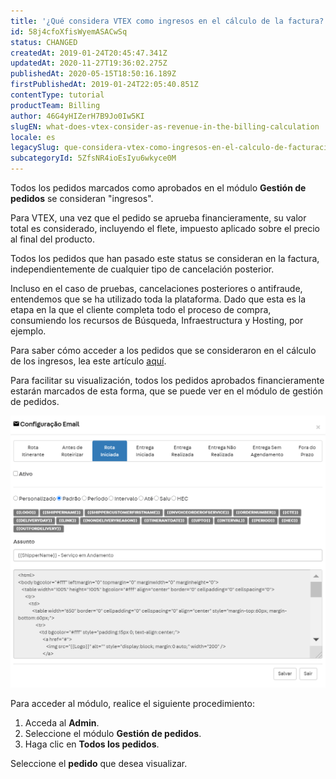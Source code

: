 ```yaml
---
title: '¿Qué considera VTEX como ingresos en el cálculo de la factura?'
id: 58j4cfoXfisWyemASACwSq
status: CHANGED
createdAt: 2019-01-24T20:45:47.341Z
updatedAt: 2020-11-27T19:36:02.275Z
publishedAt: 2020-05-15T18:50:16.189Z
firstPublishedAt: 2019-01-24T22:05:40.851Z
contentType: tutorial
productTeam: Billing
author: 46G4yHIZerH7B9Jo0Iw5KI
slugEN: what-does-vtex-consider-as-revenue-in-the-billing-calculation
locale: es
legacySlug: que-considera-vtex-como-ingresos-en-el-calculo-de-facturacion
subcategoryId: 5ZfsNR4ioEsIyu6wkyce0M
---
```


Todos los pedidos marcados como aprobados en el módulo **Gestión de pedidos** se consideran "ingresos". 


Para VTEX, una vez que el pedido se aprueba financieramente, su valor total es considerado, incluyendo el flete, impuesto aplicado sobre el precio al final del producto.


Todos los pedidos que han pasado este status se consideran en la factura, independientemente de cualquier tipo de cancelación posterior.


Incluso en el caso de pruebas, cancelaciones posteriores o antifraude, entendemos que se ha utilizado toda la plataforma. Dado que esta es la etapa en la que el cliente completa todo el proceso de compra, consumiendo los recursos de Búsqueda, Infraestructura y Hosting, por ejemplo.


Para saber cómo acceder a los pedidos que se consideraron en el cálculo de los ingresos, lea este artículo [aquí](/es/tutorial/como-acceder-al-valor-de-los-ingresos-aprobados).


Para facilitar su visualización, todos los pedidos aprobados financieramente estarán marcados de esta forma, que se puede ver en el módulo de gestión de pedidos. 


![image (4)](https://raw.githubusercontent.com/vtexdocs/help-center-content/refs/heads/main/_1.png)


Para acceder al módulo, realice el siguiente procedimiento:

1. Acceda al **Admin**.
2. Seleccione el módulo **Gestión de pedidos**.
3. Haga clic en **Todos los pedidos**. 

Seleccione el **pedido** que desea visualizar.

